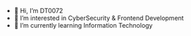 - 👋 Hi, I’m DT0072
- 👀 I’m interested in CyberSecurity & Frontend Development
- 🌱 I’m currently learning Information Technology

<!---
DT0072/DT0072 is a ✨ special ✨ repository because its `README.md` (this file) appears on your GitHub profile.
You can click the Preview link to take a look at your changes.
--->
